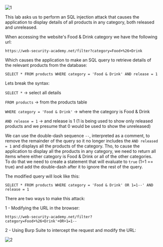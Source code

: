
![1](https://user-images.githubusercontent.com/57036558/76711312-c1604d00-6706-11ea-930c-19f769f73079.png)


This lab asks us to perform an SQL injection attack that causes the application to display details of all products in any category, both released and unreleased.

When accessing the website's Food & Drink category we have the following url:

```
https://web-security-academy.net/filter?category=Food+%26+Drink
```

Which causes the application to make an SQL query to retrieve details of the relevant products from the database:

```
SELECT * FROM products WHERE category = 'Food & Drink' AND release = 1
```

Lets break the syntax:

`SELECT *` -> select all details

`FROM products` -> from the products table

`WHERE category = 'Food & Drink'` -> where the category is Food & Drink

`AND release = 1` -> and release is 1 (1 is being used to show only released products and we presume that 0 would be used to show the unreleased)

We can use the double-dash sequence `--`, interpreted as a comment, to remove the remainder of the query so it no longer includes the `AND released = 1` and displays all the products of the category. Tho, to cause the application to display all the products in any category, we need to return all items where either category is Food & Drink or all of the other categories. To do that we need to create a statement that will evaluate to `true` (1=1 == true) and add the double-dash after it to ignore the rest of the query. 

The modified query will look like this:

```
SELECT * FROM products WHERE category = 'Food & Drink' OR 1=1--' AND release = 1
```

There are two ways to make this attack:

1 - Modifying the URL in the browser:

```
https://web-security-academy.net/filter?category=Food+%26+Drink'+OR+1=1--
```

2 - Using Burp Suite to intercept the request and modify the URL:

![2](https://user-images.githubusercontent.com/57036558/76717542-abb14e80-672b-11ea-9b47-c2682a2f0b03.png)




